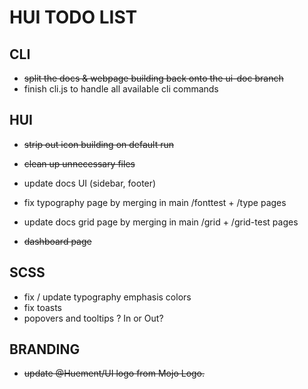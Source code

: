 # HUI TODO LIST

## CLI

+ ~~split the docs & webpage building back onto the ui-doc branch~~
+ finish cli.js to handle all available cli commands

## HUI

+ ~~strip out icon building on default run~~
+ ~~clean up unnecessary files~~
+ update docs UI (sidebar, footer)
+ fix typography page by merging in main /fonttest + /type pages
+ update docs grid page by merging in main /grid + /grid-test pages

+ ~~dashboard page~~

## SCSS

+ fix / update typography emphasis colors
+ fix toasts
+ popovers and tooltips ? In or Out?

## BRANDING

+ ~~update @Huement/UI logo from Mojo Logo.~~
